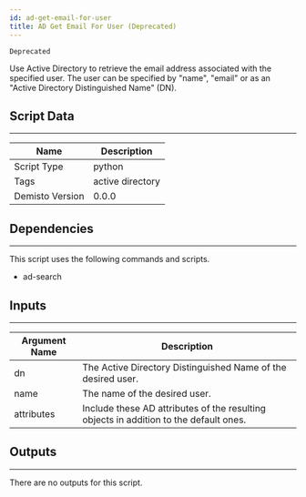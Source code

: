 ```yaml
---
id: ad-get-email-for-user
title: AD Get Email For User (Deprecated)
---
```



`Deprecated`

Use Active Directory to retrieve the email address associated with the specified user. The user can be specified by "name", "email" or as an "Active Directory Distinguished Name" (DN).

## Script Data
---

| **Name** | **Description** |
| --- | --- |
| Script Type | python |
| Tags | active directory |
| Demisto Version | 0.0.0 |

## Dependencies
---
This script uses the following commands and scripts.
* ad-search

## Inputs
---

| **Argument Name** | **Description** |
| --- | --- |
| dn | The Active Directory Distinguished Name of the desired user. |
| name | The name of the desired user. |
| attributes | Include these AD attributes of the resulting objects in addition to the default ones. |

## Outputs
---
There are no outputs for this script.
